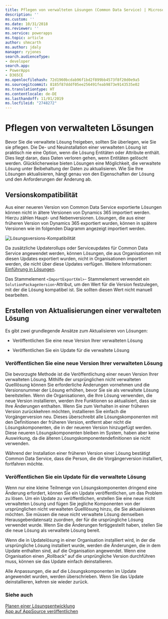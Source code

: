 ```yaml
---
title: Pflegen von verwalteten Lösungen (Common Data Service) | Microsoft-Dokumentation
description: ''
ms.custom: ''
ms.date: 10/31/2018
ms.reviewer: ''
ms.service: powerapps
ms.topic: article
author: shmcarth
ms.author: jdaly
manager: ryjones
search.audienceType:
- developer
search.app:
- PowerApps
- D365CE
ms.openlocfilehash: 72d1960bcdab96f1bd2f899bb4573f8f20d0e9a5
ms.sourcegitcommit: 8185f87dddf05ee256491feab9873e9143535e02
ms.translationtype: HT
ms.contentlocale: de-DE
ms.lasthandoff: 11/01/2019
ms.locfileid: "2748272"
---
```

# <a name="maintain-managed-solutions"></a>Pflegen von verwalteten Lösungen

Bevor Sie die verwaltete Lösung freigeben, sollten Sie überlegen, wie Sie sie pflegen. Die De- und Neuinstallation einer verwalteten Lösung ist praktisch nie eine Option, wenn die Lösung Entitäten oder Attribute enthält. Dies liegt daran, dass Daten verloren gehen, wenn Entitäten gelöscht werden. Glücklicherweise bieten Lösungen eine Möglichkeit, die verwaltete Lösung unter Beibehaltung der Daten zu aktualisieren. Wie Sie Ihre Lösungen aktualisieren, hängt genau von den Eigenschaften der Lösung und den Anforderungen der Änderung ab.  

<a name="BKMK_VersionCompatibilty"></a>   

## <a name="version-compatibility"></a>Versionskompatibilität  
 Aus einer neueren Version von Common Data Service exportierte Lösungen können nicht in ältere Versionen von Dynamics 365 importiert werden. Hierzu zählen Haupt- und Nebenversionen. Lösungen, die aus einer früheren Version von Dynamics 365 exportiert wurden, können in spätere Versionen wie im folgenden Diagramm angezeigt importiert werden.  
  
![Lösungsversions-Kompatibilität](media/crm_v9.0_solution_compatibility_chart.png)
  
 Da zusätzliche Updaterollups oder Serviceupdates für Common Data Service angewendet werden, können Lösungen, die aus Organisationen mit diesen Updates exportiert wurden, nicht in Organisationen importiert werden, die nicht über diese Updates verfügen. Weitere Informationen: [Einführung in Lösungen](introduction-solutions.md).  
  
 Das Stammelement `<ImportExportXml>`- Stammelement verwendet ein `SolutionPackageVersion`-Attribut, um den Wert für die Version festzulegen, mit der die Lösung kompatibel ist. Sie sollten diesen Wert nicht manuell bearbeiten.  
  
<a name="BKMK_CreateManagedSolutionUpdates"></a>   
## <a name="create-managed-solution-updates"></a>Erstellen von Aktualisierungen einer verwalteten Lösung  
 Es gibt zwei grundlegende Ansätze zum Aktualisieren von Lösungen:  
  
-   Veröffentlichen Sie eine neue Version Ihrer verwalteten Lösung  
  
-   Veröffentlichen Sie ein Update für die verwaltete Lösung  
  
<a name="BKMK_ReleaseANewVersion"></a>   
### <a name="release-a-new-version-of-your-managed-solution"></a>Veröffentlichen Sie eine neue Version Ihrer verwalteten Lösung  
 Die bevorzugte Methode ist die Veröffentlichung einer neuen Version Ihrer verwalteten Lösung. Mithilfe der ursprünglichen nicht verwalteten Quelllösung können Sie erforderliche Änderungen vornehmen und die Versionsnummer der Lösung erhöhen, bevor Sie sie als verwaltete Lösung bereitstellen. Wenn die Organisationen, die Ihre Lösung verwenden, die neue Version installieren, werden ihre Funktionen so aktualisiert, dass sie Ihre Änderungen enthalten. Wenn Sie zum Verhalten in einer früheren Version zurückkehren möchten, installieren Sie einfach die Vorgängerversion neu. Dieses überschreibt alle Lösungskomponenten mit den Definitionen der früheren Version, entfernt aber nicht die Lösungskomponenten, die in der neueren Version hinzugefügt werden. Diese neueren Lösungskomponenten bleiben im System, haben aber keine Auswirkung, da die älteren Lösungskomponentendefinitionen sie nicht verwenden.  
  
 Während der Installation einer früheren Version einer Lösung bestätigt Common Data Service, dass die Person, die die Vorgängerversion installiert, fortfahren möchte.  
<a name="BKMK_ReleaseAnUpdate"></a>   
### <a name="release-an-update-for-your-managed-solution"></a>Veröffentlichen Sie ein Update für die verwaltete Lösung  
 Wenn nur eine kleine Teilmenge von Lösungskomponenten dringend eine Änderung erfordert, können Sie ein Update veröffentlichen, um das Problem zu lösen. Um ein Update zu veröffentlichen, erstellen Sie eine neue nicht verwalteten Lösung und fügen Sie jegliche Komponenten von der ursprünglichen nicht verwalteten Quelllösung hinzu, die Sie aktualisieren möchten. Sie müssen die neue nicht verwaltete Lösung demselben Herausgeberdatensatz zuordnen, der für die ursprüngliche Lösung verwendet wurde. Wenn Sie die Änderungen fertiggestellt haben, stellen Sie die neue Lösung als verwaltete Lösung bereit.  
  
 Wenn die in Updatelösung in einer Organisation installiert wird, in der die ursprüngliche Lösung installiert wurde, werden die Änderungen, die in dem Update enthalten sind, auf die Organisation angewendet. Wenn eine Organisation einen „Rollback“ auf die ursprüngliche Version durchführen muss, können sie das Update einfach deinstallieren.  
  
 Alle Anpassungen, die auf die Lösungskomponenten im Update angewendet wurden, werden überschrieben. Wenn Sie das Update deinstallieren, kehren sie wieder zurück.  
  
### <a name="see-also"></a>Siehe auch  
 [Planen einer Lösungsentwicklung](/dynamics365/customer-engagement/developer/plan-solution-development)   
 [App auf AppSource veröffentlichen](publish-app-appsource.md)
